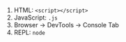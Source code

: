 1. HTML: `<script></script>`
2. JavaScript: `.js`
3. Browser -> DevTools -> Console Tab
4. REPL: `node`
